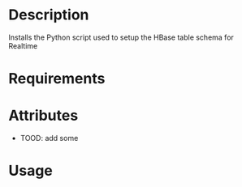 Description
===========

Installs the Python script used to setup the HBase table schema for Realtime

Requirements
============


Attributes
==========

* TOOD: add some

Usage
=====

